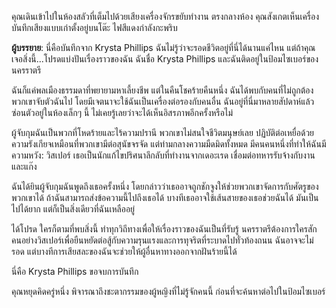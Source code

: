 คุณเดินเข้าไปในห้องสลัวที่เต็มไปด้วยเสียงเครื่องจักรขยับทำงาน ตรงกลางห้อง คุณสังเกตเห็นเครื่องบันทึกเสียงแบบเก่าตั้งอยู่บนโต๊ะ ไฟสีแดงกำลังกะพริบ

**ผู้บรรยาย**: นี่คือบันทึกจาก Krysta Phillips ฉันไม่รู้ว่าจะรอดชีวิตอยู่ที่นี่ได้นานแค่ไหน แต่ถ้าคุณเจอสิ่งนี้...โปรดแบ่งปันเรื่องราวของฉัน ฉันชื่อ Krysta Phillips และฉันติดอยู่ในป้อมไซเบอร์ของนครราตรี

ฉันก็แค่พลเมืองธรรมดาที่พยายามหาเลี้ยงชีพ แต่ในคืนโชคร้ายคืนหนึ่ง ฉันได้พบกับคนที่ไม่ถูกต้อง พวกเขาจับตัวฉันไป โดยมีเจตนาจะใช้ฉันเป็นเครื่องต่อรองกับคนอื่น ฉันอยู่ที่นี่มาหลายสัปดาห์แล้ว ซ่อนตัวอยู่ในห้องเล็กๆ นี้ ไม่เคยรู้เลยว่าจะได้เห็นอิสรภาพอีกครั้งหรือไม่

ผู้จับกุมฉันเป็นพวกที่โหดร้ายและไร้ความปรานี พวกเขาไม่สนใจชีวิตมนุษย์เลย ปฏิบัติต่อเหยื่อด้วยความรังเกียจเหมือนที่พวกเขามีต่อสุนัขจรจัด แต่ท่ามกลางความมืดมิดทั้งหมด มีคนคนหนึ่งที่ทำให้ฉันมีความหวัง: วิสเปอร์ เธอเป็นนักแก้ไขปริศนาลึกลับที่ทำงานจากเดอะเรด เชื่อมต่อทหารรับจ้างกับงานและแก๊ง

ฉันได้ยินผู้จับกุมฉันพูดถึงเธอครั้งหนึ่ง โดยกล่าวว่าเธออาจถูกชักจูงให้ช่วยพวกเขาจัดการกับศัตรูของพวกเขาได้ ถ้าฉันสามารถส่งข้อความนี้ไปถึงเธอได้ บางทีเธออาจใช้เส้นสายของเธอช่วยฉันได้ มันเป็นไปได้ยาก แต่ก็เป็นสิ่งเดียวที่ฉันเหลืออยู่

ได้โปรด ใครก็ตามที่พบสิ่งนี้ ทำทุกวิถีทางเพื่อให้เรื่องราวของฉันเป็นที่รับรู้ นครราตรีต้องการใครสักคนอย่างวิสเปอร์เพื่อยืนหยัดต่อสู้กับความรุนแรงและการทุจริตที่ระบาดไปทั่วท้องถนน ฉันอาจจะไม่รอด แต่บางทีการเสียสละของฉันจะช่วยให้ผู้อื่นหาทางออกจากฝันร้ายนี้ได้

นี่คือ Krysta Phillips ขอจบการบันทึก

คุณหยุดคิดครู่หนึ่ง พิจารณาถึงชะตากรรมของผู้หญิงที่ไม่รู้จักคนนี้ ก่อนที่จะค้นหาต่อไปในป้อมไซเบอร์
